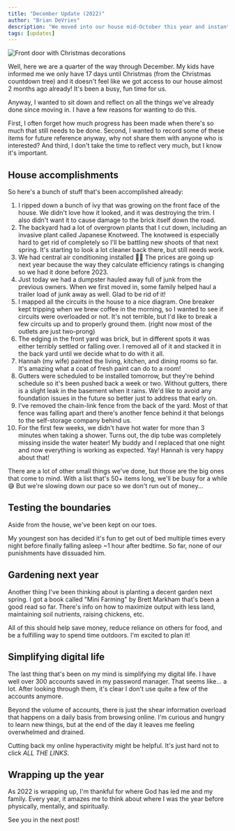 ```yaml
---
title: "December Update (2022)"
author: "Brian DeVries"
description: "We moved into our house mid-October this year and instantly had a list of projects. This is what we've accomplished so far, along with some other life updates."
tags: [updates]
---
```


![Front door with Christmas decorations](/images/blog/december-update-2022/christmas-front-door-2022.jpg)

Well, here we are a quarter of the way through December. My kids have informed me we only have 17 days until Christmas (from the Christmas countdown tree) and it doesn't feel like we got access to our house almost 2 months ago already! It's been a busy, fun time for us.

Anyway, I wanted to sit down and reflect on all the things we've already done since moving in. I have a few reasons for wanting to do this.

First, I often forget how much progress has been made when there's so much that still needs to be done. Second, I wanted to record some of these items for future reference anyway, why not share them with anyone who is interested? And third, I don't take the time to reflect very much, but I know it's important.

## House accomplishments

So here's a bunch of stuff that's been accomplished already:

1. I ripped down a bunch of ivy that was growing on the front face of the house. We didn't love how it looked, and it was destroying the trim. I also didn't want it to cause damage to the brick itself down the road.
2. The backyard had a lot of overgrown plants that I cut down, including an invasive plant called Japanese Knotweed. The knotweed is especially hard to get rid of completely so I'll be battling new shoots of that next spring. It's starting to look a lot cleaner back there, but still needs work.
3. We had central air conditioning installed 🙌🏼 The prices are going up next year because the way they calculate efficiency ratings is changing so we had it done before 2023.
4. Just today we had a dumpster hauled away full of junk from the previous owners. When we first moved in, some family helped haul a trailer load of junk away as well. Glad to be rid of it!
5. I mapped all the circuits in the house to a nice diagram. One breaker kept tripping when we brew coffee in the morning, so I wanted to see if circuits were overloaded or not. It's not terrible, but I'd like to break a few circuits up and to properly ground them. (right now most of the outlets are just two-prong)
6. The edging in the front yard was brick, but in different spots it was either terribly settled or falling over. I removed all of it and stacked it in the back yard until we decide what to do with it all.
7. Hannah (my wife) painted the living, kitchen, and dining rooms so far. It's amazing what a coat of fresh paint can do to a room!
8. Gutters were scheduled to be installed tomorrow, but they're behind schedule so it's been pushed back a week or two. Without gutters, there is a slight leak in the basement when it rains. We'd like to avoid any foundation issues in the future so better just to address that early on.
9. I've removed the chain-link fence from the back of the yard. Most of that fence was falling apart and there's another fence behind it that belongs to the self-storage company behind us.
10. For the first few weeks, we didn't have hot water for more than 3 minutes when taking a shower. Turns out, the dip tube was completely missing inside the water heater! My buddy and I replaced that one night and now everything is working as expected. Yay! Hannah is very happy about that!

There are a lot of other small things we've done, but those are the big ones that come to mind. With a list that's 50+ items long, we'll be busy for a while 😅 But we're slowing down our pace so we don't run out of money...

## Testing the boundaries

Aside from the house, we've been kept on our toes.

My youngest son has decided it's fun to get out of bed multiple times every night before finally falling asleep ~1 hour after bedtime. So far, none of our punishments have dissuaded him.

## Gardening next year

Another thing I've been thinking about is planting a decent garden next spring. I got a book called "Mini Farming" by Brett Markham that's been a good read so far. There's info on how to maximize output with less land, maintaining soil nutrients, raising chickens, etc.

All of this should help save money, reduce reliance on others for food, and be a fulfilling way to spend time outdoors. I'm excited to plan it!

## Simplifying digital life

The last thing that's been on my mind is simplifying my digital life. I have well over 300 accounts saved in my password manager. That seems like... a lot. After looking through them, it's clear I don't use quite a few of the accounts anymore.

Beyond the volume of accounts, there is just the shear information overload that happens on a daily basis from browsing online. I'm curious and hungry to learn new things, but at the end of the day it leaves me feeling overwhelmed and drained.

Cutting back my online hyperactivity might be helpful. It's just hard not to click _ALL THE LINKS_.

## Wrapping up the year

As 2022 is wrapping up, I'm thankful for where God has led me and my family. Every year, it amazes me to think about where I was the year before physically, mentally, and spiritually.

See you in the next post!
